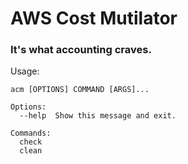 # AWS Cost Mutilator
### It's what accounting craves.  


Usage:
```
acm [OPTIONS] COMMAND [ARGS]...

Options:
  --help  Show this message and exit.

Commands:
  check
  clean
```